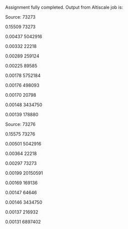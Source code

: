 Assignment fully completed.
Output from Altiscale job is:

Source: 73273

0.15509 73273

0.00437 5042916

0.00332 22218

0.00289 259124

0.00225 89585

0.00178 5752184

0.00176 498093

0.00170 20798

0.00148 3434750

0.00139 178880

Source: 73276

0.15575 73276

0.00501 5042916

0.00364 22218

0.00297 73273

0.00199 20150591

0.00169 169136

0.00147 64646

0.00146 3434750

0.00137 216932

0.00131 6897402
